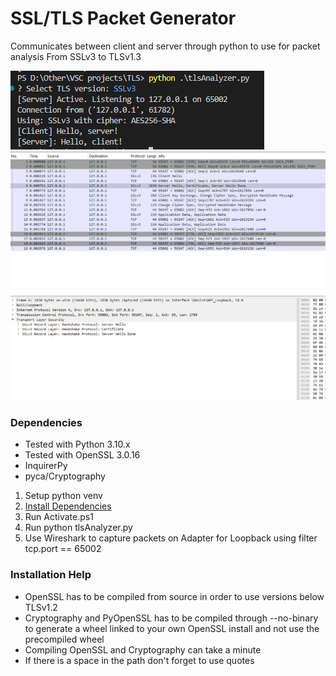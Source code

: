 # SSL/TLS Packet Generator

Communicates between client and server through python to use for packet analysis
From SSLv3 to TLSv1.3

![Terminal](/public/example.png)
![Wireshark](/public/SSL3SS.png)

### Dependencies

- Tested with Python 3.10.x
- Tested with OpenSSL 3.0.16
- InquirerPy
- pyca/Cryptography

1. Setup python venv
2. [Install Dependencies](/docs/compiling-guide.md)
3. Run Activate.ps1
4. Run python tlsAnalyzer.py
5. Use Wireshark to capture packets on Adapter for Loopback using filter tcp.port == 65002

### Installation Help

- OpenSSL has to be compiled from source in order to use versions below TLSv1.2
- Cryptography and PyOpenSSL has to be compiled through --no-binary to generate a wheel linked to your own OpenSSL install and not use the precompiled wheel
- Compiling OpenSSL and Cryptography can take a minute
- If there is a space in the path don't forget to use quotes
